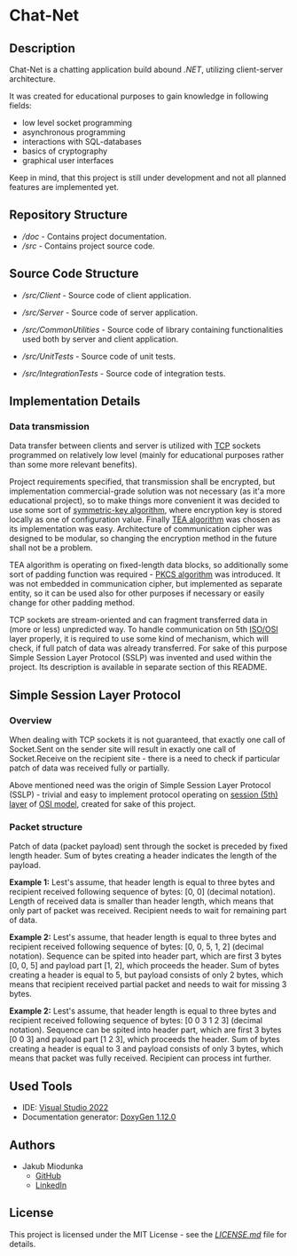 # Chat-Net

## Description

Chat-Net is a chatting application build abound *.NET*, utilizing client-server architecture.

It was created for educational purposes to gain knowledge in following fields:

* low level socket programming
* asynchronous programming
* interactions with SQL-databases
* basics of cryptography
* graphical user interfaces

Keep in mind, that this project is still under development and not all planned features are implemented yet.

## Repository Structure

* */doc* - Contains project documentation.
* */src* - Contains project source code.

## Source Code Structure

* */src/Client* - Source code of client application.

* */src/Server* - Source code of server application.

* */src/CommonUtilities* - Source code of library containing functionalities used both by server and client application.

* */src/UnitTests* - Source code of unit tests.

* */src/IntegrationTests* - Source code of integration tests.

## Implementation Details

### Data transmission

Data transfer between clients and server is utilized with [TCP](https://en.wikipedia.org/wiki/Transmission_Control_Protocol "Wikipedia article") sockets programmed on relatively low level (mainly for educational purposes rather than some more relevant benefits).

Project requirements specified, that transmission shall be encrypted, but implementation commercial-grade solution was not necessary (as it'a more educational project), so to make things more convenient it was decided to use some sort of [symmetric-key algorithm](https://en.wikipedia.org/wiki/Symmetric-key_algorithm "Wikipedia article"), where encryption key is stored locally as one of configuration value. Finally [TEA algorithm](https://en.wikipedia.org/wiki/Tiny_Encryption_Algorithm "Wikipedia article") was chosen as its implementation was easy. Architecture of communication cipher was designed to be modular, so changing the encryption method in the future shall not be a problem.

TEA algorithm is operating on fixed-length data blocks, so additionally some sort of padding function was required - [PKCS algorithm](https://www.ibm.com/docs/en/zos/2.4.0?topic=rules-pkcs-padding-method "IBM documentation") was introduced. It was not embedded in communication cipher, but implemented as separate entity, so it can be used also for other purposes if necessary or easily change for other padding method.

TCP sockets are stream-oriented and can fragment transferred data in (more or less) unpredicted way. To handle communication on 5th [ISO/OSI](https://en.wikipedia.org/wiki/OSI_model "Wikipedia article") layer properly, it is required to use some kind of mechanism, which will check, if full patch of data was already transferred. For sake of this purpose Simple Session Layer Protocol (SSLP) was invented and used within the project. Its description is available in separate section of this README.

## Simple Session Layer Protocol

### Overview

When dealing with TCP sockets it is not guaranteed, that exactly one call of Socket.Sent on the sender site will result in exactly one call of Socket.Receive on the recipient site - there is a need to check if particular patch of data was received fully or partially.

Above mentioned need was the origin of Simple Session Layer Protocol (SSLP) - trivial and easy to implement protocol operating on [session (5th) layer](https://en.wikipedia.org/wiki/Session_layer "Wikipedia article") of [OSI model](https://en.wikipedia.org/wiki/OSI_model "Wikipedia article"), created for sake of this project.

### Packet structure

Patch of data (packet payload) sent through the socket is preceded by fixed length header. Sum of bytes creating a header indicates the length of the payload.

**Example 1:** Lest's assume, that header length is equal to three bytes and recipient received  following sequence of bytes: [0, 0] (decimal notation). Length of received data is smaller than header length, which means that only part of packet was received. Recipient needs to wait for remaining part of data.

**Example 2:** Lest's assume, that header length is equal to three bytes and recipient received  following sequence of bytes: [0, 0, 5, 1, 2] (decimal notation). Sequence can be spited into header part, which are first 3 bytes [0, 0, 5] and payload part [1, 2], which proceeds the header. Sum of bytes creating a header is equal to 5, but payload consists of only 2 bytes, which means that recipient received partial packet and needs to wait for missing 3 bytes.

**Example 2:** Lest's assume, that header length is equal to three bytes and recipient received  following sequence of bytes: [0 0 3 1 2 3] (decimal notation). Sequence can be spited into header part, which are first 3 bytes [0 0 3] and payload part [1 2 3], which proceeds the header. Sum of bytes creating a header is equal to 3 and payload consists of only 3 bytes, which means that packet was fully received. Recipient can process int further.

## Used Tools

* IDE: [Visual Studio 2022](https://visualstudio.microsoft.com/vs/ "Visual Studio website")
* Documentation generator: [DoxyGen 1.12.0](https://www.doxygen.nl/ "DoxyGen website")

## Authors

* Jakub Miodunka
  * [GitHub](https://github.com/JakubMiodunka "GitHub profile")
  * [LinkedIn](https://www.linkedin.com/in/jakubmiodunka/ "LinkedIn profile")

## License

This project is licensed under the MIT License - see the [*LICENSE.md*](./LICENSE "Licence") file for details.
